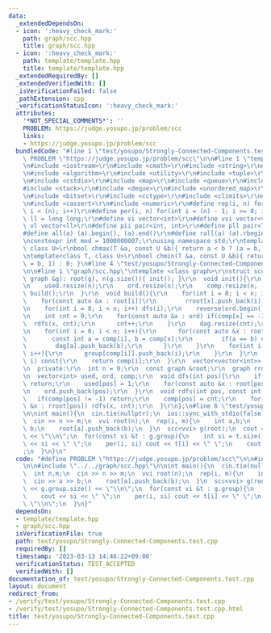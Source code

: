 ```yaml
---
data:
  _extendedDependsOn:
  - icon: ':heavy_check_mark:'
    path: graph/scc.hpp
    title: graph/scc.hpp
  - icon: ':heavy_check_mark:'
    path: template/template.hpp
    title: template/template.hpp
  _extendedRequiredBy: []
  _extendedVerifiedWith: []
  _isVerificationFailed: false
  _pathExtension: cpp
  _verificationStatusIcon: ':heavy_check_mark:'
  attributes:
    '*NOT_SPECIAL_COMMENTS*': ''
    PROBLEM: https://judge.yosupo.jp/problem/scc
    links:
    - https://judge.yosupo.jp/problem/scc
  bundledCode: "#line 1 \"test/yosupo/Strongly-Connected-Components.test.cpp\"\n#define\
    \ PROBLEM \"https://judge.yosupo.jp/problem/scc\"\n\n#line 1 \"template/template.hpp\"\
    \n#include <iostream>\r\n#include <cmath>\r\n#include <string>\r\n#include <vector>\r\
    \n#include <algorithm>\r\n#include <utility>\r\n#include <tuple>\r\n#include <cstdint>\r\
    \n#include <cstdio>\r\n#include <map>\r\n#include <queue>\r\n#include <set>\r\n\
    #include <stack>\r\n#include <deque>\r\n#include <unordered_map>\r\n#include <unordered_set>\r\
    \n#include <bitset>\r\n#include <cctype>\r\n#include <climits>\r\n#include <functional>\r\
    \n#include <cassert>\r\n#include <numeric>\r\n#define rep(i, n) for(int i = 0;\
    \ i < (n); i++)\r\n#define per(i, n) for(int i = (n) - 1; i >= 0; i--)\r\nusing\
    \ ll = long long;\r\n#define vi vector<int>\r\n#define vvi vector<vi>\r\n#define\
    \ vl vector<ll>\r\n#define pii pair<int, int>\r\n#define pll pair<ll, ll>\r\n\
    #define all(a) (a).begin(), (a).end()\r\n#define rall(a) (a).rbegin(), (a).rend()\r\
    \nconstexpr int mod = 1000000007;\r\nusing namespace std;\r\ntemplate<class T,\
    \ class U>\r\nbool chmax(T &a, const U &b){ return a < b ? (a = b, 1) : 0; }\r\
    \ntemplate<class T, class U>\r\nbool chmin(T &a, const U &b){ return a > b ? (a\
    \ = b, 1) : 0; }\n#line 4 \"test/yosupo/Strongly-Connected-Components.test.cpp\"\
    \n\n#line 1 \"graph/scc.hpp\"\ntemplate <class graph>\r\nstruct scc {\r\n  scc(const\
    \ graph &g): root(g), n(g.size()){ init(); }\r\n  void init(){\r\n    rroot.resize(n);\r\
    \n    used.resize(n);\r\n    ord.resize(n);\r\n    comp.resize(n, -1);\r\n   \
    \ build();\r\n  }\r\n  void build(){\r\n    for(int i = 0; i < n; i++){\r\n  \
    \    for(const auto &x : root[i])\r\n        rroot[x].push_back(i);\r\n    }\r\
    \n    for(int i = 0; i < n; i++) dfs(i);\r\n    reverse(ord.begin(), ord.end());\r\
    \n    int cnt = 0;\r\n    for(const auto &x : ord) if(comp[x] == -1){\r\n    \
    \  rdfs(x, cnt);\r\n      cnt++;\r\n    }\r\n    dag.resize(cnt);\r\n    group.resize(cnt);\r\
    \n    for(int i = 0; i < n; i++){\r\n      for(const auto &x : root[i]){\r\n \
    \       const int a = comp[i], b = comp[x];\r\n        if(a == b) continue;\r\n\
    \        dag[a].push_back(b);\r\n      }\r\n    }\r\n    for(int i = 0; i < n;\
    \ i++){\r\n      group[comp[i]].push_back(i);\r\n    }\r\n  }\r\n  int operator[](int\
    \ i) const{\r\n    return comp[i];\r\n  }\r\n  vector<vector<int>> group, dag;\r\
    \n  private:\r\n  int n = 0;\r\n  const graph &root;\r\n  graph rroot; //rev\r\
    \n  vector<int> used, ord, comp;\r\n  void dfs(int pos){\r\n    if(used[pos])\
    \ return;\r\n    used[pos] = 1;\r\n    for(const auto &x : root[pos]) dfs(x);\r\
    \n    ord.push_back(pos);\r\n  }\r\n  void rdfs(int pos, const int cnt){\r\n \
    \   if(comp[pos] != -1) return;\r\n    comp[pos] = cnt;\r\n    for(const auto\
    \ &x : rroot[pos]) rdfs(x, cnt);\r\n  }\r\n};\n#line 6 \"test/yosupo/Strongly-Connected-Components.test.cpp\"\
    \n\nint main(){\n  cin.tie(nullptr);\n  ios::sync_with_stdio(false);\n  int n,m;\n\
    \  cin >> n >> m;\n  vvi root(n);\n  rep(i, m){\n    int a,b;\n    cin >> a >>\
    \ b;\n    root[a].push_back(b);\n  }\n  scc<vvi> g(root);\n  cout << g.group.size()\
    \ << \"\\n\";\n  for(const vi &t : g.group){\n    int si = t.size();\n    cout\
    \ << si << \" \";\n    per(i, si) cout << t[i] << \" \";\n    cout << \"\\n\"\
    ;\n  }\n}\n"
  code: "#define PROBLEM \"https://judge.yosupo.jp/problem/scc\"\n\n#include \"../../template/template.hpp\"\
    \n\n#include \"../../graph/scc.hpp\"\n\nint main(){\n  cin.tie(nullptr);\n  ios::sync_with_stdio(false);\n\
    \  int n,m;\n  cin >> n >> m;\n  vvi root(n);\n  rep(i, m){\n    int a,b;\n  \
    \  cin >> a >> b;\n    root[a].push_back(b);\n  }\n  scc<vvi> g(root);\n  cout\
    \ << g.group.size() << \"\\n\";\n  for(const vi &t : g.group){\n    int si = t.size();\n\
    \    cout << si << \" \";\n    per(i, si) cout << t[i] << \" \";\n    cout <<\
    \ \"\\n\";\n  }\n}"
  dependsOn:
  - template/template.hpp
  - graph/scc.hpp
  isVerificationFile: true
  path: test/yosupo/Strongly-Connected-Components.test.cpp
  requiredBy: []
  timestamp: '2023-03-13 14:46:22+09:00'
  verificationStatus: TEST_ACCEPTED
  verifiedWith: []
documentation_of: test/yosupo/Strongly-Connected-Components.test.cpp
layout: document
redirect_from:
- /verify/test/yosupo/Strongly-Connected-Components.test.cpp
- /verify/test/yosupo/Strongly-Connected-Components.test.cpp.html
title: test/yosupo/Strongly-Connected-Components.test.cpp
---
```

